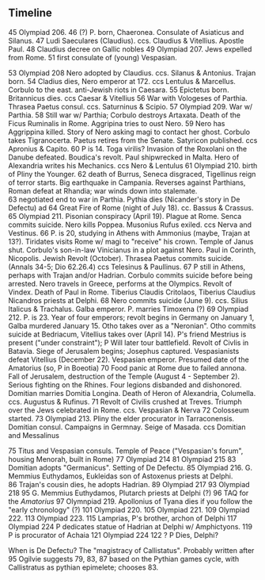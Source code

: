 Timeline
--------

45 Olympiad 206.
46 (?)  P. born, Chaeronea.  Consulate of Asiaticus and Silanus.
47 Ludi Saeculares (Claudius). ccs. Claudius & Vitellius.  Apostle Paul.
48 Claudius decree on Gallic nobles
49 Olympiad 207. Jews expelled from Rome. 
51 first consulate of (young) Vespasian. 

53 Olympiad 208 Nero adopted by Claudius. ccs. Silanus & Antonius. Trajan born.
54 Cladius dies, Nero emperor at 172.  ccs Lentulus & Marcellus. Corbulo to the east. anti-Jewish riots in Caesara.
55 Epictetus born. Britannicus dies. ccs Caesar & Vitellius
56 War with Vologeses of Parthia. Thrasea Paetus consul.  ccs. Saturninus & Scipio.
57 Olympiad 209. War w/ Parthia.
58 Still war w/ Parthia; Corbulo destroys Artaxata. Death of the Ficus Ruminalis in Rome. Aggripina tries to oust Nero. 
59 Nero has Aggrippina killed. Story of Nero asking magi to contact her ghost.  Corbulo takes Tigranocerta. Paetus retires from the Senate. Satyricon published. ccs Apronius & Capito.
60 P is 14. Toga virilis?  Invasion of the Roxolani on the Danube defeated. Boudica's revolt. Paul shipwrecked in Malta.  Hero of Alexandria writes his Mechanics. ccs Nero & Lentulus
61 Olympiad 210. birth of Pliny the Younger. 
62 death of Burrus, Seneca disgraced, Tigellinus reign of terror starts. Big earthquake in Campania. Reverses against Parthians, Roman defeat at Rhandia; war winds down into stalemate.  
63 negotiated end to war in Parthia.  Pythia dies (Nicander's story in De Defectu)
ad
64 Great Fire of Rome (night of July 18). cc. Bassus & Crassus. 
65 Olympiad 211. Pisonian conspiracy (April 19).  Plague at Rome. Senca commits suicide. Nero kills Poppea. Musonius Rufus exiled. ccs Nerva and Vestinus.
66 P. is 20, studying in Athens with Ammonius (maybe, Trajan at 13?). Tiridates visits Rome w/ magi to "receive" his crown. Temple of Janus shut. Corbulo's son-in-law Vinicianus in a plot against Nero. Paul in Corinth, Nicopolis. Jewish Revolt (October). Thrasea Paetus commits suicide. (Annals 34-5; Dio 62.26.4) ccs Telesinus & Paullinus. 
67 P still in Athens, perhaps with Trajan and/or Hadrian. Corbulo commits suicide before being arrested.  Nero travels in Greece, performs at the Olympics. Revolt of Vindex. Death of Paul in Rome.  Tiberius Claudis Critolaos, Tiberius Claudius Nicandros priests at Delphi.
68 Nero commits suicide (June 9). ccs. Silius Italicus & Trachalus. Galba emperor.  P. marries Timoxena (?)
69 Olympiad 212. P. is 23.  Year of four emperors; revolt begins in Germany on January 1, Galba murdered January 15. Otho takes over as a "Neronian". Otho commits suicide at Bedriacum, Vitellius takes over (April 14). P's friend Mestrius is present ("under constraint"); P Will later tour battlefield.   Revolt of Civlis in Batavia. Siege of Jerusalem begins; Josephus captured. Vespasianists defeat Vitellius (December 22). Vespasian emperor.  Presumed date of the Amatorius (so, P in Boeotia)
70 Food panic at Rome due to failed annona. Fall of Jerusalem, destruction of the Temple (August 4 - September 2).  Serious fighting on the Rhines. Four legions disbanded and dishonored. Domitian marries Domitia Longina. Death of Heron of Alexandria, Columella. ccs. Augustus & Rufinus. 
71 Revolt of Civilis crushed at Treves. Triumph over the Jews celebrated in Rome. ccs. Vespasian & Nerva
72 Colosseum started. 
73 Olympiad 213. Pliny the elder procurator in Tarraconensis. Domitian consul. Campaigns in Germnay. Seige of Masada. ccs Domitian and Messalinus

75 Titus and Vespasian consuls. Temple of Peace ("Vespasian's forum", housing Menorah, built in Rome)
77 Olympiad 214
81 Olympiad 215
83 Domitian adopts "Germanicus".  Setting of De Defectu. 
85 Olympiad 216. G. Memmius Euthydamos, Eukleidas son of Astoxenus priests at Delphi.  
86 Trajan's cousin dies, he adopts Hadrian.
89 Olympiad 217
93 Olympiad 218
95 G. Memmius Euthydamos, Plutarch priests at Delphi (?)
96 TAQ for the _Amatorius_
97 Olymnpiad 219. Apollonius of Tyana dies if you follow the "early chronology" (?)
101 Olympiad 220.
105 Olympiad 221.
109 Olympiad 222.
113 Olympiad 223. 
115 Lamprias, P's brother, archon of Delphi
117 Olympiad 224 P dedicates statue of Hadrian at Delphi w/ Amphictyons.
119 P is procurator of Achaia
121 Olympiad 224
122 ? P Dies, Delphi?


When is De Defectu? The "magistracy of Callistatus". Probably written after 95 Ogilvie suggests 79, 83, 87 based on the Pythian games cycle, with Callistratus as pythian epimelete; chooses 83. 